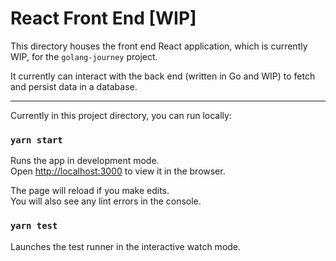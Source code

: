 # **React Front End** [WIP]

This directory houses the front end React application, which is currently WIP, for the `golang-journey` project.

It currently can interact with the back end (written in Go and WIP) to fetch and persist data in a database.

---

Currently in this project directory, you can run locally:

### `yarn start`

Runs the app in development mode.<br />
Open [http://localhost:3000](http://localhost:3000) to view it in the browser.

The page will reload if you make edits.<br />
You will also see any lint errors in the console.

### `yarn test`

Launches the test runner in the interactive watch mode.<br />
